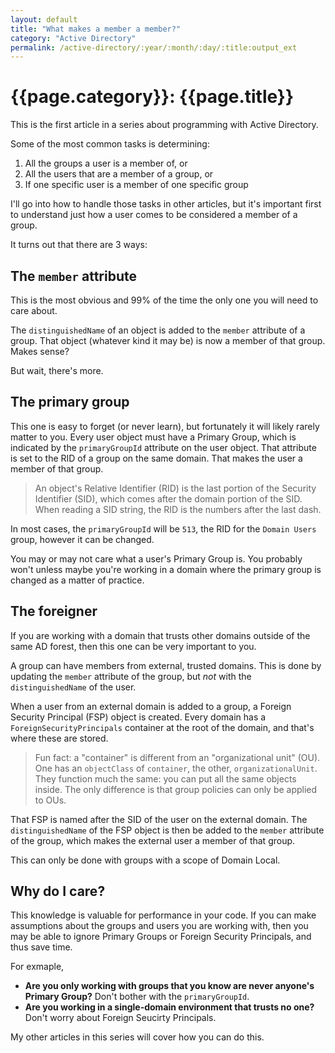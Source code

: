 ```yaml
---
layout: default
title: "What makes a member a member?"
category: "Active Directory"
permalink: /active-directory/:year/:month/:day/:title:output_ext
---
```


# {{page.category}}: {{page.title}}

This is the first article in a series about programming with Active Directory.

Some of the most common tasks is determining:

1. All the groups a user is a member of, or
2. All the users that are a member of a group, or
3. If one specific user is a member of one specific group

I'll go into how to handle those tasks in other articles, but it's important first to understand just how a user comes to be considered a member of a group.

It turns out that there are 3 ways:

## The `member` attribute

This is the most obvious and 99% of the time the only one you will need to care about.

The `distinguishedName` of an object is added to the `member` attribute of a group. That object (whatever kind it may be) is now a member of that group. Makes sense?

But wait, there's more.

## The primary group

This one is easy to forget (or never learn), but fortunately it will likely rarely matter to you. Every user object must have a Primary Group, which is indicated by the `primaryGroupId` attribute on the user object. That attribute is set to the RID of a group on the same domain. That makes the user a member of that group.

> An object's Relative Identifier (RID) is the last portion of the Security Identifier (SID), which comes after the domain portion of the SID. When reading a SID string, the RID is the numbers after the last dash.

In most cases, the `primaryGroupId` will be `513`, the RID for the `Domain Users` group, however it can be changed.

You may or may not care what a user's Primary Group is. You probably won't unless maybe you're working in a domain where the primary group is changed as a matter of practice.

## The foreigner

If you are working with a domain that trusts other domains outside of the same AD forest, then this one can be very important to you.

A group can have members from external, trusted domains. This is done by updating the `member` attribute of the group, but _not_ with the `distinguishedName` of the user.

When a user from an external domain is added to a group, a Foreign Security Principal (FSP) object is created. Every domain has a `ForeignSecurityPrincipals` container at the root of the domain, and that's where these are stored.

> Fun fact: a "container" is different from an "organizational unit" (OU). One has an `objectClass` of `container`, the other, `organizationalUnit`. They function much the same: you can put all the same objects inside. The only difference is that group policies can only be applied to OUs.

That FSP is named after the SID of the user on the external domain. The `distinguishedName` of the FSP object is then be added to the `member` attribute of the group, which makes the external user a member of that group.

This can only be done with groups with a scope of Domain Local.

## Why do I care?

This knowledge is valuable for performance in your code. If you can make assumptions about the groups and users you are working with, then you may be able to ignore Primary Groups or Foreign Security Principals, and thus save time.

For exmaple,

- **Are you only working with groups that you know are never anyone's Primary Group?** Don't bother with the `primaryGroupId`.
- **Are you working in a single-domain environment that trusts no one?** Don't worry about Foreign Seucirty Principals.

My other articles in this series will cover how you can do this.